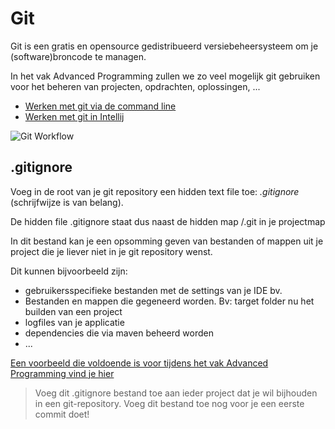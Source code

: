 # Git

Git is een gratis en opensource gedistribueerd versiebeheersysteem om je (software)broncode te managen.

In het vak Advanced Programming zullen we zo veel mogelijk git gebruiken voor het beheren van projecten, opdrachten, oplossingen, ...

* [Werken met git via de command line](https://github.com/vives-advprog/werken-met-git/tree/master/commandline)
* [Werken met git in Intellij](https://github.com/vives-advprog/werken-met-git/tree/master/intellij)

![Git Workflow](https://github.com/vives-advprog/werken-met-git/blob/master/images/workflow.png "Git Workflow")

## .gitignore
Voeg in de root van je git repository een hidden text file toe: _.gitignore_ (schrijfwijze is van belang).

De hidden file .gitignore staat dus naast de hidden map /.git in je projectmap

In dit bestand kan je een opsomming geven van bestanden of mappen uit je project die je liever niet in je git repository wenst.

Dit kunnen bijvoorbeeld zijn:
* gebruikersspecifieke bestanden met de settings van je IDE bv.
* Bestanden en mappen die gegeneerd worden. Bv: target folder nu het builden van een project
* logfiles van je applicatie
* dependencies die via maven beheerd worden
* ...

[Een voorbeeld die voldoende is voor tijdens het vak Advanced Programming vind je hier](https://github.com/vives-advprog/fop-gitignore/blob/master/.gitignore)

> Voeg dit .gitignore bestand toe aan ieder project dat je wil bijhouden in een git-repository. Voeg dit bestand toe nog voor je een eerste commit doet!
